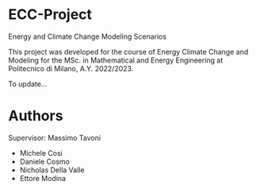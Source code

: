 # ECC-Project
Energy and Climate Change Modeling Scenarios

This project was developed for the course of Energy Climate Change and Modeling for the MSc. in Mathematical and Energy Engineering at Politecnico di Milano, A.Y. 2022/2023.

To update...

# Authors

Supervisor: Massimo Tavoni

- Michele Cosi
- Daniele Cosmo
- Nicholas Della Valle
- Ettore Modina
